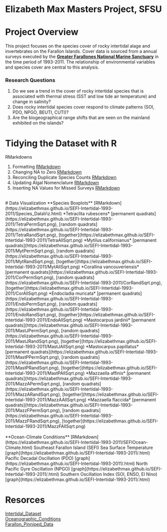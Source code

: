 # Elizabeth Max Masters Project, SFSU
# Project Overview
This project focuses on the species cover of rocky intertidal alage and invertebrates on the Farallon Islands. Cover data is sourced from a annual surveys executed by the **[Greater Farallones National Marine Sanctuary](https://farallones.noaa.gov/science/intertidal.html)** in the time period of 1993-2011. The relationship of environmental variables and species cover are central to this analysis.<br>
### **Research Questions**<br>
1. Do we see a trend in the cover of rocky intertidal species that is associated with thermal stress (SST and low tide air temperature) and change in salinity?<br>
2. Does rocky intertidal species cover respond to climate patterns (SOI, PDO, NPGO, BEUTI, CUTI)?<br>
3. Are the biogeographical range shifts that are seen on the mainland exhibited on the islands?<br>

# Tidying the Dataset with R 
RMarkdowns
  
1. Formatting [RMarkdown](https://elizabethmax.github.io/SEFI-Intertidal-1993-2011/Tidying_Data.1_Format.html) <br>
2. Changing NA to Zero [RMarkdown](https://elizabethmax.github.io/SEFI-Intertidal-1993-2011/Tidying_Species_Data_2_Zeroes.html) <br>
3. Reconciling Duplicate Species Counts [RMarkdown](https://elizabethmax.github.io/SEFI-Intertidal-1993-2011/Tidying_Species_Data_3_Duplicates.html) <br>
4. Updating Algal Nomenclature [RMarkdown](https://elizabethmax.github.io/SEFI-Intertidal-1993-2011/Tidying_Species_Data_4_Renaming.html) <br>
5. Inserting NA Values for Missed Surveys [RMarkdown](https://elizabethmax.github.io/SEFI-Intertidal-1993-2011/Tidying_Species_Data_5_NAs.html)
<br>
# Data Visualization 
**Species Boxplots**  [RMarkdown](https://elizabethmax.github.io/SEFI-Intertidal-1993-2011/Species_DataViz.html)   
*Tetraclita rubescens*   
[permanent quadrats](https://elizabethmax.github.io/SEFI-Intertidal-1993-2011/TetraPermSqrt.png), [random quadrats](https://elizabethmax.github.io/SEFI-Intertidal-1993-2011/TetraRandSqrt.png), [together](https://elizabethmax.github.io/SEFI-Intertidal-1993-2011/TetraAllSqrt.png)  
*Mytilus californianus*   
[permanent quadrats](https://elizabethmax.github.io/SEFI-Intertidal-1993-2011/MytPermSqrt.png), [random quadrats](https://elizabethmax.github.io/SEFI-Intertidal-1993-2011/MytRandSqrt.png), [together](https://elizabethmax.github.io/SEFI-Intertidal-1993-2011/MytAllSqrt.png)  
*Corallina vancouveriensis*   
[permanent quadrats](https://elizabethmax.github.io/SEFI-Intertidal-1993-2011/CorPermSqrt.png), [random quadrats](https://elizabethmax.github.io/SEFI-Intertidal-1993-2011/CorRandSqrt.png), [together](https://elizabethmax.github.io/SEFI-Intertidal-1993-2011/CorAllSqrt.png)  
*Endocladia muricata*  
[permanent quadrats](https://elizabethmax.github.io/SEFI-Intertidal-1993-2011/EndoPermSqrt.png), [random quadrats](https://elizabethmax.github.io/SEFI-Intertidal-1993-2011/EndoRandSqrt.png), [together](https://elizabethmax.github.io/SEFI-Intertidal-1993-2011/EndoAllSqrt.png)  
*Mastocarpus jardinii*  
[permanent quadrats](https://elizabethmax.github.io/SEFI-Intertidal-1993-2011/MastJPermSqrt.png), [random quadrats](https://elizabethmax.github.io/SEFI-Intertidal-1993-2011/MastJRandSqrt.png), [together](https://elizabethmax.github.io/SEFI-Intertidal-1993-2011/MastJAllSqrt.png)  
*Mastocarpus papillatus*  
[permanent quadrats](https://elizabethmax.github.io/SEFI-Intertidal-1993-2011/MastPPermSqrt.png), [random quadrats](https://elizabethmax.github.io/SEFI-Intertidal-1993-2011/MastPRandSqrt.png), [together](https://elizabethmax.github.io/SEFI-Intertidal-1993-2011/MastPAllSqrt.png)  
*Mazzaella affinis*  
[permanent quadrats](https://elizabethmax.github.io/SEFI-Intertidal-1993-2011/MazzAPermSqrt.png), [random quadrats](https://elizabethmax.github.io/SEFI-Intertidal-1993-2011/MazzARandSqrt.png), [together](https://elizabethmax.github.io/SEFI-Intertidal-1993-2011/MazzAAllSqrt.png)  
*Mazzaella flaccida*  
[permanent quadrats](https://elizabethmax.github.io/SEFI-Intertidal-1993-2011/MazzFPermSqrt.png), [random quadrats](https://elizabethmax.github.io/SEFI-Intertidal-1993-2011/MazzFRandSqrt.png), [together](https://elizabethmax.github.io/SEFI-Intertidal-1993-2011/MazzFAllSqrt.png)<br><br> 
**Ocean-Climate Conditions** [RMarkdown](https://elizabethmax.github.io/SEFI-Intertidal-1993-2011/SEFIOcean-Climate.html)  
Southeast Farallon Island (SEFI) Sea Surface Temperature [graph](https://elizabethmax.github.io/SEFI-Intertidal-1993-2011/.html)  
Pacific Decadal Oscillation (PDO) [graph](https://elizabethmax.github.io/SEFI-Intertidal-1993-2011/.html)  
North Pacific Gyre Oscillation (NPGO) [graph](https://elizabethmax.github.io/SEFI-Intertidal-1993-2011/.html)  
Southern Oscillation Index (SOI, ENSO, El Nino) [graph](https://elizabethmax.github.io/SEFI-Intertidal-1993-2011/.html)  

# Resorces
[Intertidal_Dataset](https://elizabethmax.github.io/SEFI-Intertidal-1993-2011/Intertidal_Dataset.html)  
[Oceanographic_Conditions](https://elizabethmax.github.io/SEFI-Intertidal-1993-2011/Oceanographic_Conditions.html)  
[Farallon_Pinniped_Data](https://elizabethmax.github.io/SEFI-Intertidal-1993-2011/Farallon_Pinniped_Data.html)
